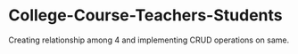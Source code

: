 # College-Course-Teachers-Students
Creating relationship among 4 and implementing CRUD operations on same.
